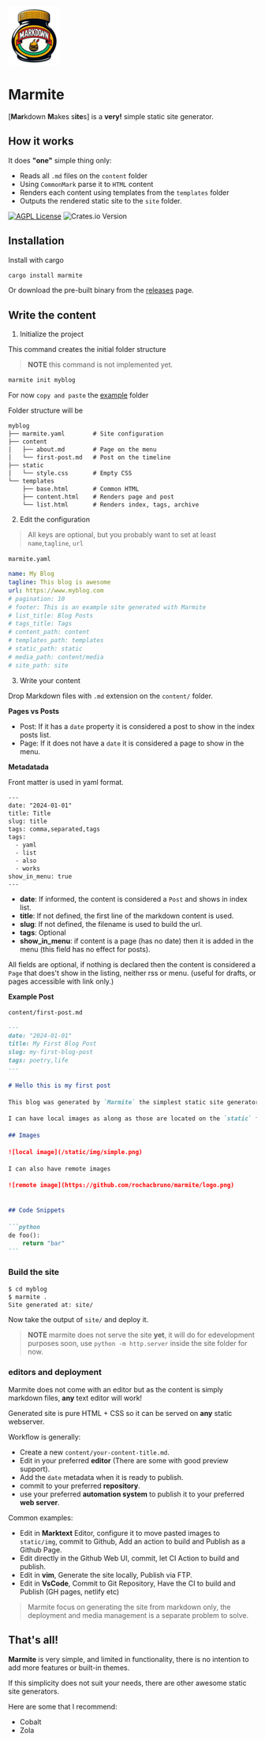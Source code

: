 ![Logo](/assets/_resized/logo_160x120.png)

# Marmite

[**Mar**kdown **M**akes s**ite**s] is a **very!** simple static site generator.

## How it works

It does **"one"** simple thing only:

- Reads all `.md` files on the `content` folder
- Using `CommonMark` parse it to `HTML` content
- Renders each content using templates from the `templates` folder
- Outputs the rendered static site to the `site` folder.

[![AGPL License](https://img.shields.io/badge/license-AGPL-blue.svg)](http://www.gnu.org/licenses/agpl-3.0)
![Crates.io Version](https://img.shields.io/crates/v/marmite)


## Installation

Install with cargo

```bash
cargo install marmite
```

Or download the pre-built binary from the [releases](https://github.com/rochacbruno/marmite/releases) page.

## Write the content

1. Initialize the project

This command creates the initial folder structure

> **NOTE** this command is not implemented yet.

```bash
marmite init myblog
```

For now `copy and paste` the [example](example/) folder

Folder structure will be

```plain
myblog
├── marmite.yaml        # Site configuration
├── content
│   ├── about.md        # Page on the menu
│   └── first-post.md   # Post on the timeline
├── static
│   └── style.css       # Empty CSS
└── templates
    ├── base.html       # Common HTML
    ├── content.html    # Renders page and post
    └── list.html       # Renders index, tags, archive
```


2. Edit the configuration

> All keys are optional, but you probably want to set at least `name`,`tagline`, `url`

`marmite.yaml`
```yaml
name: My Blog
tagline: This blog is awesome
url: https://www.myblog.com
# pagination: 10
# footer: This is an example site generated with Marmite
# list_title: Blog Posts
# tags_title: Tags
# content_path: content
# templates_path: templates
# static_path: static
# media_path: content/media
# site_path: site
```

3. Write your content

Drop Markdown files with `.md` extension on the `content/` folder.

**Pages vs Posts**

- Post: If it has a `date` property it is considered a post to show in the index posts list.
- Page: If it does not have a `date` it is considered a page to show in the menu.

**Metadatada**

Front matter is used in yaml format.

```
---
date: "2024-01-01"
title: Title
slug: title
tags: comma,separated,tags
tags:
  - yaml
  - list
  - also
  - works
show_in_menu: true
---
```

- **date**: If informed, the content is considered a `Post` and shows in index list.
- **title**: If not defined, the first line of the markdown content is used.
- **slug**: If not defined, the filename is used to build the url.
- **tags**: Optional
- **show_in_menu**: if content is a page (has no date) then it is added in the menu (this field has no effect for posts).

All fields are optional, if nothing is declared then the content is considered a `Page` that does't show in the listing, neither rss or menu. (useful for drafts, or pages accessible with link only.)

**Example Post**

`content/first-post.md`
````markdown
---
date: "2024-01-01"
title: My First Blog Post
slug: my-first-blog-post
tags: poetry,life
---

# Hello this is my first post

This blog was generated by `Marmite` the simplest static site generator

I can have local images as along as those are located on the `static` folder.

## Images

![local image](/static/img/simple.png)

I can also have remote images

![remote image](https://github.com/rochacbruno/marmite/logo.png)


## Code Snippets

```python
de foo():
    return "bar"
```
````

### Build the site

```console
$ cd myblog
$ marmite .
Site generated at: site/
```

Now take the output of `site/` and deploy it.

> **NOTE** marmite does not serve the site **yet**, it will do for edevelopment purposes soon, use `python -m http.server` inside the site folder for now.

### editors and deployment

Marmite does not come with an editor but as the content is simply markdown files, **any** text editor will work!

Generated site is pure HTML + CSS so it can be served on **any** static webserver.


Workflow is generally:

- Create a new `content/your-content-title.md`.
- Edit in your preferred **editor** (There are some with good preview support).
- Add the `date` metadata when it is ready to publish.
- commit to your preferred **repository**.
- use your preferred **automation system** to publish it to your preferred **web server**.

Common examples:

- Edit in **Marktext** Editor, configure it to move pasted images to `static/img`, commit to Github, Add an action to build and Publish as a Github Page.
- Edit directly in the Github Web UI, commit, let CI Action to build and publish.
- Edit in **vim**, Generate the site locally, Publish via FTP.
- Edit in **VsCode**, Commit to Git Repository, Have the CI to build and Publish (GH pages, netlify etc)

> Marmite focus on generating the site from markdown only, the deployment and media management is a separate problem to solve.


## That's all!

**Marmite** is very simple, and limited in functionality, there is no intention to add more features or built-in themes.

If this simplicity does not suit your needs, there are other awesome static site generators.


Here are some that I recommend:

- Cobalt
- Zola
